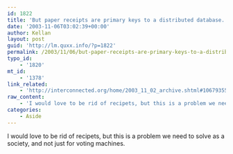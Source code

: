```yaml
---
id: 1822
title: 'But paper receipts are primary keys to a distributed database.'
date: '2003-11-06T03:02:39+00:00'
author: Kellan
layout: post
guid: 'http://lm.quxx.info/?p=1822'
permalink: /2003/11/06/but-paper-receipts-are-primary-keys-to-a-distributed-database/
typo_id:
    - '1820'
mt_id:
    - '1378'
link_related:
    - 'http://interconnected.org/home/2003_11_02_archive.shtml#106793555123451566'
raw_content:
    - 'I would love to be rid of recipets, but this is a problem we need to solve as a society, and not just for voting machines.'
categories:
    - Aside
---
```


I would love to be rid of recipets, but this is a problem we need to solve as a society, and not just for voting machines.